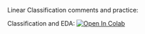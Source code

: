 Linear Classification comments and practice:

Classification and EDA: [![Open In Colab](https://colab.research.google.com/assets/colab-badge.svg)](https://colab.research.google.com/github/girafe-ai/madmo-basic/blob/madmo-basic-21-11/05_linear_classification/day05_linear_classification_tabular.ipynb)